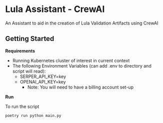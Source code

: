 # Lula Assistant - CrewAI
An Assistant to aid in the creation of Lula Validation Artifacts using CrewAI

## Getting Started
**Requirements**
- Running Kubernetes cluster of interest in current context
- The following Environment Variables (can add .env to directory and script will read):
    - SERPER_API_KEY=key
    - OPENAI_API_KEY=key
        - Note: You will need to have a billing account set-up

**Run**

To run the script
```bash
poetry run python main.py
```
